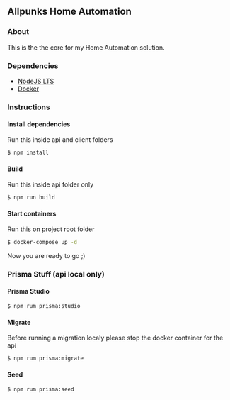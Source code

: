 ## Allpunks Home Automation

### About

This is the the core for my Home Automation solution.

### Dependencies

- [NodeJS LTS](https://nodejs.org)
- [Docker](https://docker.com)

### Instructions

#### Install dependencies

Run this inside api and client folders

```bash
$ npm install
```

#### Build

Run this inside api folder only

```bash
$ npm run build
```

#### Start containers

Run this on project root folder

```bash
$ docker-compose up -d
```

Now you are ready to go ;)

### Prisma Stuff (api local only)

#### Prisma Studio

```bash
$ npm rum prisma:studio
```

#### Migrate

Before running a migration localy please stop the docker container for the api

```bash
$ npm rum prisma:migrate
```

#### Seed

```bash
$ npm rum prisma:seed
```
